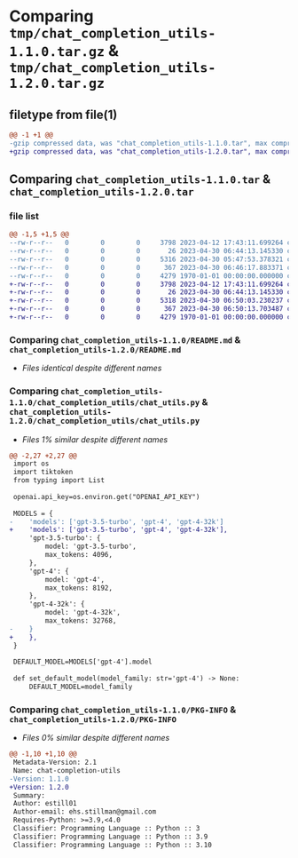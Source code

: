 # Comparing `tmp/chat_completion_utils-1.1.0.tar.gz` & `tmp/chat_completion_utils-1.2.0.tar.gz`

## filetype from file(1)

```diff
@@ -1 +1 @@
-gzip compressed data, was "chat_completion_utils-1.1.0.tar", max compression
+gzip compressed data, was "chat_completion_utils-1.2.0.tar", max compression
```

## Comparing `chat_completion_utils-1.1.0.tar` & `chat_completion_utils-1.2.0.tar`

### file list

```diff
@@ -1,5 +1,5 @@
--rw-r--r--   0        0        0     3798 2023-04-12 17:43:11.699264 chat_completion_utils-1.1.0/README.md
--rw-r--r--   0        0        0       26 2023-04-30 06:44:13.145330 chat_completion_utils-1.1.0/chat_completion_utils/__init__.py
--rw-r--r--   0        0        0     5316 2023-04-30 05:47:53.378321 chat_completion_utils-1.1.0/chat_completion_utils/chat_utils.py
--rw-r--r--   0        0        0      367 2023-04-30 06:46:17.883371 chat_completion_utils-1.1.0/pyproject.toml
--rw-r--r--   0        0        0     4279 1970-01-01 00:00:00.000000 chat_completion_utils-1.1.0/PKG-INFO
+-rw-r--r--   0        0        0     3798 2023-04-12 17:43:11.699264 chat_completion_utils-1.2.0/README.md
+-rw-r--r--   0        0        0       26 2023-04-30 06:44:13.145330 chat_completion_utils-1.2.0/chat_completion_utils/__init__.py
+-rw-r--r--   0        0        0     5318 2023-04-30 06:50:03.230237 chat_completion_utils-1.2.0/chat_completion_utils/chat_utils.py
+-rw-r--r--   0        0        0      367 2023-04-30 06:50:13.703487 chat_completion_utils-1.2.0/pyproject.toml
+-rw-r--r--   0        0        0     4279 1970-01-01 00:00:00.000000 chat_completion_utils-1.2.0/PKG-INFO
```

### Comparing `chat_completion_utils-1.1.0/README.md` & `chat_completion_utils-1.2.0/README.md`

 * *Files identical despite different names*

### Comparing `chat_completion_utils-1.1.0/chat_completion_utils/chat_utils.py` & `chat_completion_utils-1.2.0/chat_completion_utils/chat_utils.py`

 * *Files 1% similar despite different names*

```diff
@@ -2,27 +2,27 @@
 import os
 import tiktoken
 from typing import List
 
 openai.api_key=os.environ.get("OPENAI_API_KEY")
 
 MODELS = {
-    'models': ['gpt-3.5-turbo', 'gpt-4', 'gpt-4-32k']
+    'models': ['gpt-3.5-turbo', 'gpt-4', 'gpt-4-32k'],
     'gpt-3.5-turbo': {
         model: 'gpt-3.5-turbo',
         max_tokens: 4096,
     },
     'gpt-4': { 
         model: 'gpt-4',
         max_tokens: 8192,
     },
     'gpt-4-32k': {
         model: 'gpt-4-32k',
         max_tokens: 32768,
-    }
+    },
 }
 
 DEFAULT_MODEL=MODELS['gpt-4'].model
 
 def set_default_model(model_family: str='gpt-4') -> None:
     DEFAULT_MODEL=model_family
```

### Comparing `chat_completion_utils-1.1.0/PKG-INFO` & `chat_completion_utils-1.2.0/PKG-INFO`

 * *Files 0% similar despite different names*

```diff
@@ -1,10 +1,10 @@
 Metadata-Version: 2.1
 Name: chat-completion-utils
-Version: 1.1.0
+Version: 1.2.0
 Summary: 
 Author: estill01
 Author-email: ehs.stillman@gmail.com
 Requires-Python: >=3.9,<4.0
 Classifier: Programming Language :: Python :: 3
 Classifier: Programming Language :: Python :: 3.9
 Classifier: Programming Language :: Python :: 3.10
```

